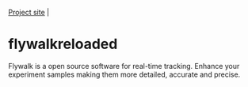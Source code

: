 [Project site](http://flywalk.eempo.net) |

# flywalkreloaded
  Flywalk is a open source software for real-time tracking. Enhance your experiment samples making them more detailed, accurate and precise.

